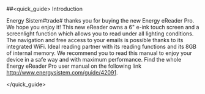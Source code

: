 ##<quick_guide> Introduction

Energy Sistem#trade# thanks you for buying the new Energy eReader Pro. We hope you enjoy it! This new eReader owns a 6" e-ink touch screen and a screenlight function which allows you to read under all lighting conditions. The navigation and free access to your emails is possible thanks to its integrated WiFi. Ideal reading partner with its reading functions and its 8GB of internal memory. We recommend you to read this manual to enjoy your device in a safe way and with maximum performance. Find the whole Energy eReader Pro user manual on the following link http://www.energysistem.com/guide/42091.

</quick_guide>

